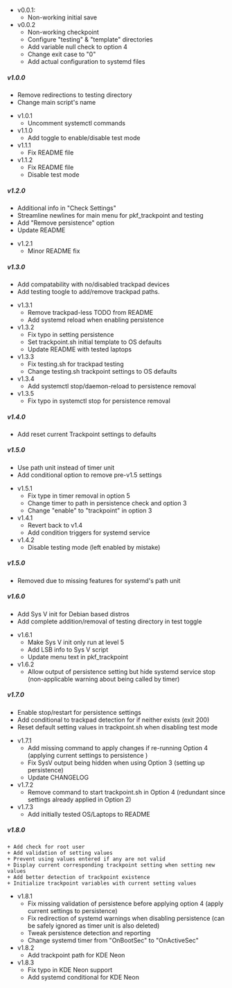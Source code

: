 - v0.0.1:
  + Non-working initial save
- v0.0.2
  + Non-working checkpoint
  + Configure "testing" & "template" directories
  + Add variable null check to option 4
  + Change exit case to "0"
  + Add actual configuration to systemd files
##### v1.0.0
  + Remove redirections to testing directory
  + Change main script's name
- v1.0.1
  + Uncomment systemctl commands
- v1.1.0
  + Add toggle to enable/disable test mode
- v1.1.1
  + Fix README file
- v1.1.2
  + Fix README file
  + Disable test mode
##### v1.2.0
  + Additional info in "Check Settings"
  + Streamline newlines for main menu for pkf_trackpoint and testing
  + Add "Remove persistence" option
  + Update README
- v1.2.1
  + Minor README fix
##### v1.3.0
  + Add compatability with no/disabled trackpad devices
  + Add testing toogle to add/remove trackpad paths.
- v1.3.1
  + Remove trackpad-less TODO from README
  + Add systemd reload when enabling persistence
- v1.3.2
  + Fix typo in setting persistence
  + Set trackpoint.sh initial template to OS defaults
  + Update README with tested laptops
- v1.3.3
  + Fix testing.sh for trackpad testing
  + Change testing.sh trackpoint settings to OS defaults
- v1.3.4
  + Add systemctl stop/daemon-reload to persistence removal
- v1.3.5
  + Fix typo in systemctl stop for persistence removal
##### v1.4.0
  + Add reset current Trackpoint settings to defaults
##### v1.5.0
  + Use path unit instead of timer unit
  + Add conditional option to remove pre-v1.5 settings
- v1.5.1
  + Fix type in timer removal in option 5
  + Change timer to path in persistence check and option 3
  + Change "enable" to "trackpoint" in option 3
- v1.4.1
  + Revert back to v1.4
  + Add condition triggers for systemd service
- v1.4.2
  + Disable testing mode (left enabled by mistake)
##### v1.5.0
  + Removed due to missing features for systemd's path unit
##### v1.6.0
  + Add Sys V init for Debian based distros
  + Add complete addition/removal of testing directory in test toggle
- v1.6.1
  + Make Sys V init only run at level 5
  + Add LSB info to Sys V script
  + Update menu text in pkf_trackpoint
- v1.6.2
  + Allow output of persistence setting but hide systemd service stop (non-applicable warning about being called by timer)
##### v1.7.0
  + Enable stop/restart for persistence settings
  + Add conditional to trackpad detection for if neither exists (exit 200)
  + Reset default setting values in trackpoint.sh when disabling test mode
- v1.7.1
  + Add missing command to apply changes if re-running Option 4 (applying current settings to persistence )
  + Fix SysV output being hidden when using Option 3 (setting up persistence)
  + Update CHANGELOG
- v1.7.2
  + Remove command to start trackpoint.sh in Option 4 (redundant since settings already applied in Option 2)
- v1.7.3
  + Add initially tested OS/Laptops to README
##### v1.8.0
    + Add check for root user
    + Add validation of setting values
    + Prevent using values entered if any are not valid
    + Display current corresponding trackpoint setting when setting new values
    + Add better detection of trackpoint existence
    + Initialize trackpoint variables with current setting values
  - v1.8.1
    + Fix missing validation of persistence before applying option 4 (apply current settings to persistence)
    + Fix redirection of systemd warnings when disabling persistence (can be safely ignored as timer unit is also deleted)
    + Tweak persistence detection and reporting
    + Change systemd timer from "OnBootSec" to "OnActiveSec"
  - v1.8.2
    + Add trackpoint path for KDE Neon
  - v1.8.3
    + Fix typo in KDE Neon support
    + Add systemd conditional for KDE Neon
